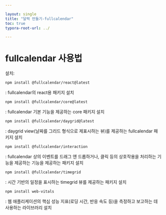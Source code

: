 ```yaml
---

layout: single
title: "달력 만들기-fullcalendar"
toc: true
typora-root-url: ../

---
```


# fullcalendar 사용법

설치:

```
npm install @fullcalendar/react@latest 
```

: fullcalendar의 react용 패키지 설치

```
npm install @fullcalendar/core@latest 
```

: fullcalendar 기본 기능을 제공하는 core 패키지 설치

```
npm install @fullcalendar/daygrid@latest 
```

: daygrid view(날짜를 그리드 형식으로 제표시하는 뷰)를 제공하는 fullcalendar 패키지 설치

```
npm install @fullcalendar/interaction 
```

: fullcalendar 상의 이벤트를 드래그 앤 드롭하거나, 클릭 등의 상호작용을 처리하는 기능을 제공하는 기능을 제공하는 패키지 설치

```
npm install @fullcalendar/timegrid 
```

: 시간 기반의 일정을 표시하는 timegrid 뷰를 제공하는 패키지 설치

```
npm install web-vitals 
```

: 웹 애플리케이션의 핵심 성능 지표(로딩 시간, 반응 속도 등)을 측정하고 보고하는 데 사용하는 라이브러리 설치